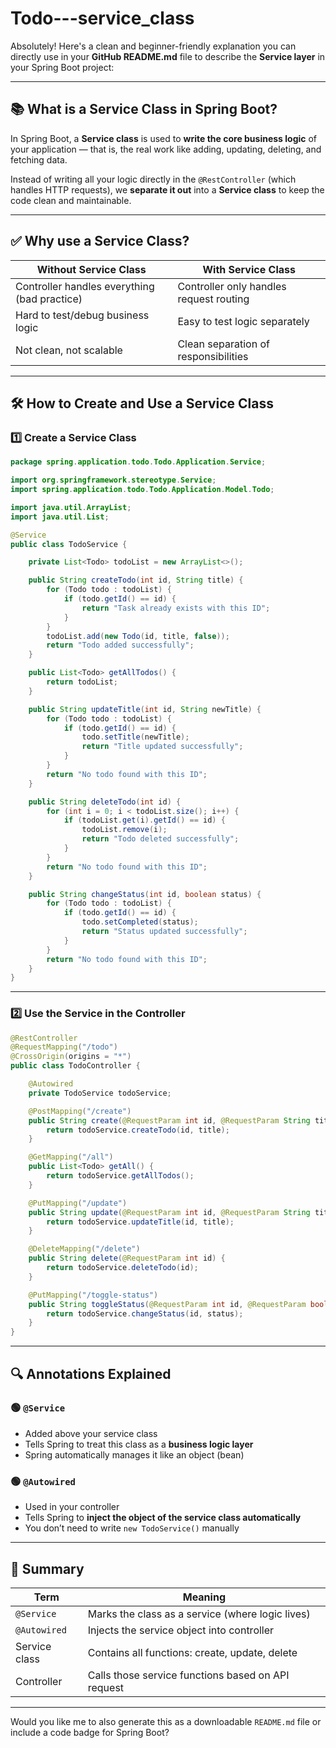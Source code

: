 # Todo---service_class

Absolutely! Here's a clean and beginner-friendly explanation you can directly use in your **GitHub README.md** file to describe the **Service layer** in your Spring Boot project:

---

## 📚 What is a Service Class in Spring Boot?

In Spring Boot, a **Service class** is used to **write the core business logic** of your application — that is, the real work like adding, updating, deleting, and fetching data.

Instead of writing all your logic directly in the `@RestController` (which handles HTTP requests), we **separate it out** into a **Service class** to keep the code clean and maintainable.

---

## ✅ Why use a Service Class?

| Without Service Class                        | With Service Class                      |
| -------------------------------------------- | --------------------------------------- |
| Controller handles everything (bad practice) | Controller only handles request routing |
| Hard to test/debug business logic            | Easy to test logic separately           |
| Not clean, not scalable                      | Clean separation of responsibilities    |

---

## 🛠️ How to Create and Use a Service Class

### 1️⃣ Create a Service Class

```java
package spring.application.todo.Todo.Application.Service;

import org.springframework.stereotype.Service;
import spring.application.todo.Todo.Application.Model.Todo;

import java.util.ArrayList;
import java.util.List;

@Service
public class TodoService {

    private List<Todo> todoList = new ArrayList<>();

    public String createTodo(int id, String title) {
        for (Todo todo : todoList) {
            if (todo.getId() == id) {
                return "Task already exists with this ID";
            }
        }
        todoList.add(new Todo(id, title, false));
        return "Todo added successfully";
    }

    public List<Todo> getAllTodos() {
        return todoList;
    }

    public String updateTitle(int id, String newTitle) {
        for (Todo todo : todoList) {
            if (todo.getId() == id) {
                todo.setTitle(newTitle);
                return "Title updated successfully";
            }
        }
        return "No todo found with this ID";
    }

    public String deleteTodo(int id) {
        for (int i = 0; i < todoList.size(); i++) {
            if (todoList.get(i).getId() == id) {
                todoList.remove(i);
                return "Todo deleted successfully";
            }
        }
        return "No todo found with this ID";
    }

    public String changeStatus(int id, boolean status) {
        for (Todo todo : todoList) {
            if (todo.getId() == id) {
                todo.setCompleted(status);
                return "Status updated successfully";
            }
        }
        return "No todo found with this ID";
    }
}
```

---

### 2️⃣ Use the Service in the Controller

```java
@RestController
@RequestMapping("/todo")
@CrossOrigin(origins = "*")
public class TodoController {

    @Autowired
    private TodoService todoService;

    @PostMapping("/create")
    public String create(@RequestParam int id, @RequestParam String title) {
        return todoService.createTodo(id, title);
    }

    @GetMapping("/all")
    public List<Todo> getAll() {
        return todoService.getAllTodos();
    }

    @PutMapping("/update")
    public String update(@RequestParam int id, @RequestParam String title) {
        return todoService.updateTitle(id, title);
    }

    @DeleteMapping("/delete")
    public String delete(@RequestParam int id) {
        return todoService.deleteTodo(id);
    }

    @PutMapping("/toggle-status")
    public String toggleStatus(@RequestParam int id, @RequestParam boolean status) {
        return todoService.changeStatus(id, status);
    }
}
```

---

## 🔍 Annotations Explained

### 🟢 `@Service`

* Added above your service class
* Tells Spring to treat this class as a **business logic layer**
* Spring automatically manages it like an object (bean)

### 🟢 `@Autowired`

* Used in your controller
* Tells Spring to **inject the object of the service class automatically**
* You don’t need to write `new TodoService()` manually

---

## 🧠 Summary

| Term          | Meaning                                            |
| ------------- | -------------------------------------------------- |
| `@Service`    | Marks the class as a service (where logic lives)   |
| `@Autowired`  | Injects the service object into controller         |
| Service class | Contains all functions: create, update, delete     |
| Controller    | Calls those service functions based on API request |

---

Would you like me to also generate this as a downloadable `README.md` file or include a code badge for Spring Boot?
